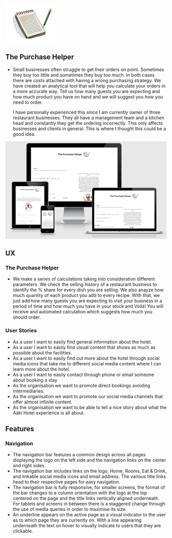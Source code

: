 ![LOGO!](assets/images/purchase-helper2.png)

## The Purchase Helper 


* Small businesses often struggle to get their orders on point. Sometimes they buy too little and sometimes they
  buy too much. In both cases there are costs attached with having a wrong purchasing strategy. We have created an
  analytical tool that will help you calculate your orders in a more accurate way. Tell us how many guests you are expecting and how much product you have on hand and we will suggest you how you need to order.

  I have personally experienced this since I am currently owner of three restaurant businesses. They all have a management team and a kitchen head and constantly they get the ordering incorrectly. This only affects businesses and clients in general. This is where I thought this could be a good idea. 
  
 ![VIEWPORTS!](assets/images/multiple-devices.png)


 ## UX 


### The Purchase Helper 

* We make a series of calculations taking into consideration different parameters. We check the selling
history of a restaurant business to identify the % share for every dish you are selling. We also anayze how much quantity of each
product you add to every recipe. With that, we just add how many guests you are expecting to visit your
business in a period of time and how much you have in your stock and Voilá! You will receive and automated
calculation which suggests how much you should order.

### User Stories
* As a user I want to easily find general information about the hotel.
* As a user I want to easily find visual content that shows as much as possible about the facilities.
* As a user I want to easily find out more about the hotel through social media icons that take me to different social media content where I can learn more about the hotel. 
* As a user I want to easily contact through phone or email someone about booking a stay
* As the organisation we want to promote direct bookings avoiding intermediaries.
* As the organisation we want to promote our social media channels that offer almost infinite content.
* As the organisation we want to be able to tell a nice story about what the Aáki Hotel experience is all about.


 ## Features

 

 ### Navigation

 * The navigation bar features a common design across all pages displaying the logo on the left side and the navigation links on the center and right sides.
  * The navigation bar includes links on the logo, Home, Rooms, Eat & Drink, and linkable social media icons and email address. The various title links head to their respective pages for easy navigation. 
  * The navigation bar is fully responsive, for smaller screens, the format of the bar changes to a column orientation with the logo at the top centered on the page and the title links vertically aligned underneath. For tablets and screens in between there is a staggered change through the use of media queries in order to maximise its size.
  * An underline appears on the active page as a visual indicator to the user as to which page they are currently on. With a line appearing underneath the text on hover to visually indicate to users that they are clickable.

